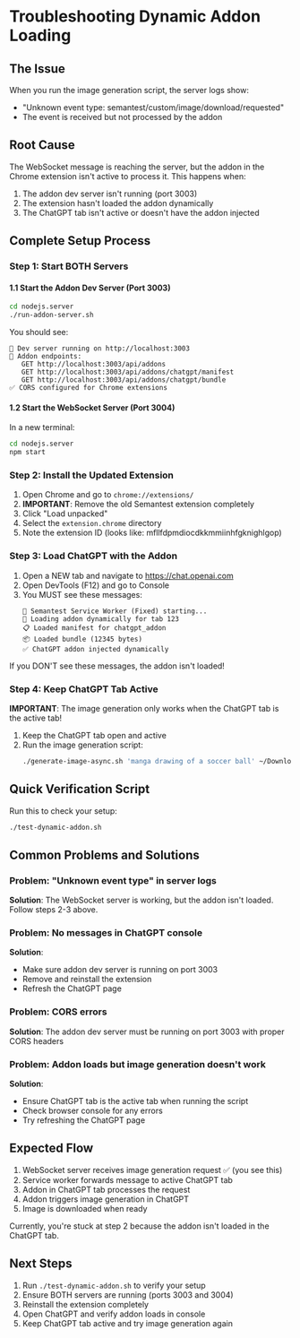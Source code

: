 # Troubleshooting Dynamic Addon Loading

## The Issue
When you run the image generation script, the server logs show:
- "Unknown event type: semantest/custom/image/download/requested"
- The event is received but not processed by the addon

## Root Cause
The WebSocket message is reaching the server, but the addon in the Chrome extension isn't active to process it. This happens when:
1. The addon dev server isn't running (port 3003)
2. The extension hasn't loaded the addon dynamically
3. The ChatGPT tab isn't active or doesn't have the addon injected

## Complete Setup Process

### Step 1: Start BOTH Servers

#### 1.1 Start the Addon Dev Server (Port 3003)
```bash
cd nodejs.server
./run-addon-server.sh
```

You should see:
```
🚀 Dev server running on http://localhost:3003
📍 Addon endpoints:
   GET http://localhost:3003/api/addons
   GET http://localhost:3003/api/addons/chatgpt/manifest
   GET http://localhost:3003/api/addons/chatgpt/bundle
✅ CORS configured for Chrome extensions
```

#### 1.2 Start the WebSocket Server (Port 3004)
In a new terminal:
```bash
cd nodejs.server
npm start
```

### Step 2: Install the Updated Extension

1. Open Chrome and go to `chrome://extensions/`
2. **IMPORTANT**: Remove the old Semantest extension completely
3. Click "Load unpacked"
4. Select the `extension.chrome` directory
5. Note the extension ID (looks like: mfllfdpmdiocdkkmmiinhfgknighlgop)

### Step 3: Load ChatGPT with the Addon

1. Open a NEW tab and navigate to https://chat.openai.com
2. Open DevTools (F12) and go to Console
3. You MUST see these messages:
   ```
   🚀 Semantest Service Worker (Fixed) starting...
   💉 Loading addon dynamically for tab 123
   📋 Loaded manifest for chatgpt_addon
   📦 Loaded bundle (12345 bytes)
   ✅ ChatGPT addon injected dynamically
   ```

If you DON'T see these messages, the addon isn't loaded!

### Step 4: Keep ChatGPT Tab Active

**IMPORTANT**: The image generation only works when the ChatGPT tab is the active tab!

1. Keep the ChatGPT tab open and active
2. Run the image generation script:
   ```bash
   ./generate-image-async.sh 'manga drawing of a soccer ball' ~/Downloads '001-soccer.png'
   ```

## Quick Verification Script

Run this to check your setup:
```bash
./test-dynamic-addon.sh
```

## Common Problems and Solutions

### Problem: "Unknown event type" in server logs
**Solution**: The WebSocket server is working, but the addon isn't loaded. Follow steps 2-3 above.

### Problem: No messages in ChatGPT console
**Solution**: 
- Make sure addon dev server is running on port 3003
- Remove and reinstall the extension
- Refresh the ChatGPT page

### Problem: CORS errors
**Solution**: The addon dev server must be running on port 3003 with proper CORS headers

### Problem: Addon loads but image generation doesn't work
**Solution**: 
- Ensure ChatGPT tab is the active tab when running the script
- Check browser console for any errors
- Try refreshing the ChatGPT page

## Expected Flow

1. WebSocket server receives image generation request ✅ (you see this)
2. Service worker forwards message to active ChatGPT tab
3. Addon in ChatGPT tab processes the request
4. Addon triggers image generation in ChatGPT
5. Image is downloaded when ready

Currently, you're stuck at step 2 because the addon isn't loaded in the ChatGPT tab.

## Next Steps

1. Run `./test-dynamic-addon.sh` to verify your setup
2. Ensure BOTH servers are running (ports 3003 and 3004)
3. Reinstall the extension completely
4. Open ChatGPT and verify addon loads in console
5. Keep ChatGPT tab active and try image generation again